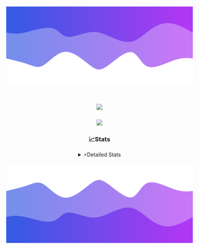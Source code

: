 ![Header](./header.png)
<div align="center">

<h1 align="center">
  <a href="https://git.io/typing-svg">
    <img src="https://readme-typing-svg.herokuapp.com/?lines=Hello,+There!+%F0%9F%91%8B;This+is+chicho.;Owner+on+Ocean;&center=true&size=25">
  </a>
</h1>
  
<p align="center">
  <img src="https://lanyard.cnrad.dev/api/852683595378196480" />
</p>

### 📈Stats
<details>
    <summary> ⚡Detailed Stats</summary>
    <br/>

<!--START_SECTION:waka-->
![Code Time](http://img.shields.io/badge/Code%20Time-1%2C141%20hrs%2027%20mins-blue)

![Profile Views](http://img.shields.io/badge/Profile%20Views-0-blue)

**🐱 My GitHub Data** 

> 📦 233.1 kB Used in GitHub's Storage 
 > 
> 🏆 0 Contributions in the Year 2025
 > 
> 🚫 Not Opted to Hire
 > 
> 📜 15 Public Repositories 
 > 
> 🔑 13 Private Repositories 
 > 
**I'm a Night 🦉** 

```text
🌞 Morning                26 commits          █░░░░░░░░░░░░░░░░░░░░░░░░   04.65 % 
🌆 Daytime                75 commits          ███░░░░░░░░░░░░░░░░░░░░░░   13.42 % 
🌃 Evening                247 commits         ███████████░░░░░░░░░░░░░░   44.19 % 
🌙 Night                  211 commits         █████████░░░░░░░░░░░░░░░░   37.75 % 
```
📅 **I'm Most Productive on Friday** 

```text
Monday                   29 commits          █░░░░░░░░░░░░░░░░░░░░░░░░   05.19 % 
Tuesday                  120 commits         █████░░░░░░░░░░░░░░░░░░░░   21.47 % 
Wednesday                86 commits          ████░░░░░░░░░░░░░░░░░░░░░   15.38 % 
Thursday                 77 commits          ███░░░░░░░░░░░░░░░░░░░░░░   13.77 % 
Friday                   131 commits         ██████░░░░░░░░░░░░░░░░░░░   23.43 % 
Saturday                 63 commits          ███░░░░░░░░░░░░░░░░░░░░░░   11.27 % 
Sunday                   53 commits          ██░░░░░░░░░░░░░░░░░░░░░░░   09.48 % 
```


📊 **This Week I Spent My Time On** 

```text
🕑︎ Time Zone: America/Argentina/Buenos_Aires

💬 Programming Languages: 
TypeScript               13 hrs 58 mins      █████████████████████░░░░   84.70 % 
HTML                     1 hr 3 mins         ██░░░░░░░░░░░░░░░░░░░░░░░   06.38 % 
Python                   37 mins             █░░░░░░░░░░░░░░░░░░░░░░░░   03.82 % 
CSS                      18 mins             ░░░░░░░░░░░░░░░░░░░░░░░░░   01.83 % 
Other                    12 mins             ░░░░░░░░░░░░░░░░░░░░░░░░░   01.29 % 

🔥 Editors: 
Cursor                   16 hrs 22 mins      █████████████████████████   99.28 % 
VS Code                  7 mins              ░░░░░░░░░░░░░░░░░░░░░░░░░   00.72 % 

🐱‍💻 Projects: 
ocean-backend            11 hrs 59 mins      ██████████████████░░░░░░░   72.67 % 
front-electro-patagonia  2 hrs 54 mins       ████░░░░░░░░░░░░░░░░░░░░░   17.60 % 
front-electro-patagonia-f1 hr 13 mins        ██░░░░░░░░░░░░░░░░░░░░░░░   07.44 % 
Unknown Project          15 mins             ░░░░░░░░░░░░░░░░░░░░░░░░░   01.57 % 
templates                7 mins              ░░░░░░░░░░░░░░░░░░░░░░░░░   00.72 % 

💻 Operating System: 
Windows                  13 hrs 35 mins      █████████████████████░░░░   82.40 % 
Mac                      2 hrs 54 mins       ████░░░░░░░░░░░░░░░░░░░░░   17.60 % 
```

**I Mostly Code in JavaScript** 

```text
HTML                     7 repos             █████░░░░░░░░░░░░░░░░░░░░   18.92 % 
TypeScript               4 repos             ███░░░░░░░░░░░░░░░░░░░░░░   10.81 % 
Astro                    2 repos             █░░░░░░░░░░░░░░░░░░░░░░░░   05.41 % 
C                        1 repo              █░░░░░░░░░░░░░░░░░░░░░░░░   02.70 % 
SCSS                     1 repo              █░░░░░░░░░░░░░░░░░░░░░░░░   02.70 % 
```




 Last Updated on 20/03/2025 05:16:50 UTC
<!--END_SECTION:waka-->
</details>

![Footer](./footer.png)
